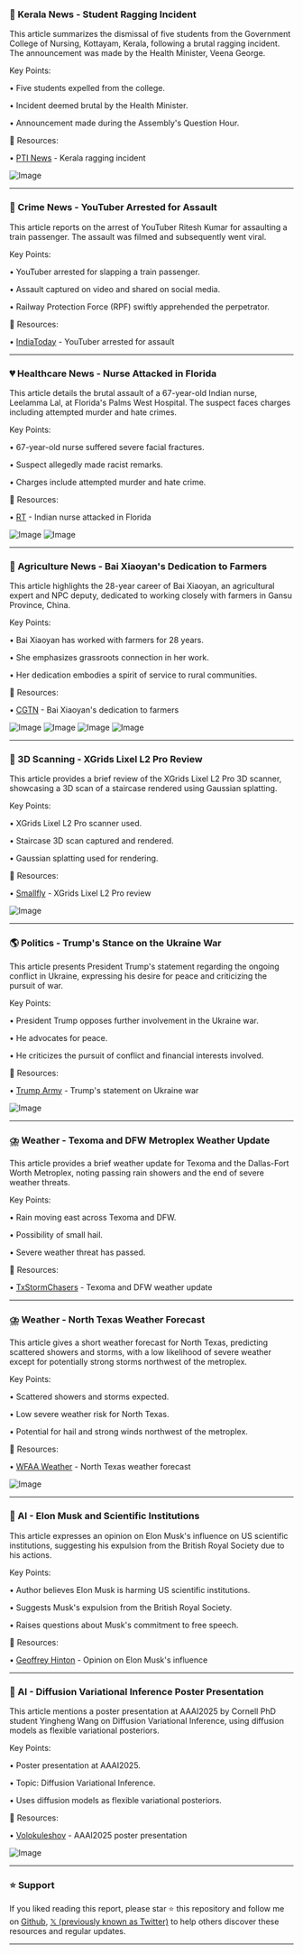 ### 📰 Kerala News - Student Ragging Incident

This article summarizes the dismissal of five students from the Government College of Nursing, Kottayam, Kerala, following a brutal ragging incident.  The announcement was made by the Health Minister, Veena George.


Key Points:

• Five students expelled from the college.


• Incident deemed brutal by the Health Minister.


• Announcement made during the Assembly's Question Hour.


🔗 Resources:

• [PTI News](https://x.com/PTI_News/status/1896523775321280635) - Kerala ragging incident


![Image](https://pbs.twimg.com/ext_tw_video_thumb/1896523544793845760/pu/img/sKns6TECvvGPcM-0.jpg)


---
### 🚨 Crime News - YouTuber Arrested for Assault

This article reports on the arrest of YouTuber Ritesh Kumar for assaulting a train passenger.  The assault was filmed and subsequently went viral.


Key Points:

• YouTuber arrested for slapping a train passenger.


• Assault captured on video and shared on social media.


• Railway Protection Force (RPF) swiftly apprehended the perpetrator.


🔗 Resources:

• [IndiaToday](https://x.com/IndiaToday/status/1896523720426185108) - YouTuber arrested for assault


---
### 💔 Healthcare News - Nurse Attacked in Florida

This article details the brutal assault of a 67-year-old Indian nurse, Leelamma Lal, at Florida's Palms West Hospital. The suspect faces charges including attempted murder and hate crimes.


Key Points:

• 67-year-old nurse suffered severe facial fractures.


• Suspect allegedly made racist remarks.


• Charges include attempted murder and hate crime.


🔗 Resources:

• [RT](https://x.com/RT_com/status/1896520585985028323) - Indian nurse attacked in Florida


![Image](https://pbs.twimg.com/media/GlHLaQiXIAAWY7a?format=jpg&name=small)
![Image](https://pbs.twimg.com/media/GlHLaQnWsAAjxoD?format=jpg&name=small)


---
### 🌾 Agriculture News - Bai Xiaoyan's Dedication to Farmers

This article highlights the 28-year career of Bai Xiaoyan, an agricultural expert and NPC deputy, dedicated to working closely with farmers in Gansu Province, China.


Key Points:

• Bai Xiaoyan has worked with farmers for 28 years.


• She emphasizes grassroots connection in her work.


• Her dedication embodies a spirit of service to rural communities.



🔗 Resources:

• [CGTN](https://x.com/CGTNOfficial/status/1896512825465634999) - Bai Xiaoyan's dedication to farmers


![Image](https://pbs.twimg.com/media/GlHEWldXYAAZ3M3?format=jpg&name=360x360)
![Image](https://pbs.twimg.com/media/GlHEWlgWMAA3zUQ?format=jpg&name=360x360)
![Image](https://pbs.twimg.com/media/GlHEWlcWsAEnjtF?format=jpg&name=360x360)
![Image](https://pbs.twimg.com/media/GlHEWlaWAAAGNvp?format=jpg&name=360x360)


---
### 🚀 3D Scanning - XGrids Lixel L2 Pro Review

This article provides a brief review of the XGrids Lixel L2 Pro 3D scanner, showcasing a 3D scan of a staircase rendered using Gaussian splatting.


Key Points:

•  XGrids Lixel L2 Pro scanner used.


•  Staircase 3D scan captured and rendered.


•  Gaussian splatting used for rendering.


🔗 Resources:

• [Smallfly](https://x.com/smallfly/status/1895958830468735418) - XGrids Lixel L2 Pro review


![Image](https://pbs.twimg.com/media/GlAyZkubMAASB7N?format=jpg&name=small)



---
### 🌎 Politics - Trump's Stance on the Ukraine War

This article presents President Trump's statement regarding the ongoing conflict in Ukraine, expressing his desire for peace and criticizing the pursuit of war.


Key Points:

•  President Trump opposes further involvement in the Ukraine war.


•  He advocates for peace.


•  He criticizes the pursuit of conflict and financial interests involved.


🔗 Resources:

• [Trump Army](https://x.com/TRUMP_ARMY_/status/1896167156863381762) - Trump's statement on Ukraine war


![Image](https://pbs.twimg.com/ext_tw_video_thumb/1896166746987642880/pu/img/tarirh-HPR91vNOI.jpg)


---
### ⛈️ Weather - Texoma and DFW Metroplex Weather Update

This article provides a brief weather update for Texoma and the Dallas-Fort Worth Metroplex, noting passing rain showers and the end of severe weather threats.


Key Points:

• Rain moving east across Texoma and DFW.


• Possibility of small hail.


• Severe weather threat has passed.


🔗 Resources:

• [TxStormChasers](https://x.com/TxStormChasers/status/1896351734517084212) - Texoma and DFW weather update


---
### ⛈️ Weather - North Texas Weather Forecast

This article gives a short weather forecast for North Texas, predicting scattered showers and storms, with a low likelihood of severe weather except for potentially strong storms northwest of the metroplex.


Key Points:

• Scattered showers and storms expected.


• Low severe weather risk for North Texas.


• Potential for hail and strong winds northwest of the metroplex.


🔗 Resources:

• [WFAA Weather](https://x.com/wfaaweather/status/1896315886576738715) - North Texas weather forecast


![Image](https://pbs.twimg.com/amplify_video_thumb/1896315854062587904/img/m3UUol-5aCIou5z5.jpg)


---
### 🔬 AI - Elon Musk and Scientific Institutions

This article expresses an opinion on Elon Musk's influence on US scientific institutions, suggesting his expulsion from the British Royal Society due to his actions.


Key Points:

• Author believes Elon Musk is harming US scientific institutions.


• Suggests Musk's expulsion from the British Royal Society.


• Raises questions about Musk's commitment to free speech.


🔗 Resources:

• [Geoffrey Hinton](https://x.com/geoffreyhinton/status/1896277592325714330) - Opinion on Elon Musk's influence


---
### 🤖 AI - Diffusion Variational Inference Poster Presentation

This article mentions a poster presentation at AAAI2025 by Cornell PhD student Yingheng Wang on Diffusion Variational Inference, using diffusion models as flexible variational posteriors.


Key Points:

• Poster presentation at AAAI2025.


• Topic: Diffusion Variational Inference.


• Uses diffusion models as flexible variational posteriors.


🔗 Resources:

• [Volokuleshov](https://x.com/volokuleshov/status/1896072220608512270) - AAAI2025 poster presentation


![Image](https://pbs.twimg.com/media/GlAyZkubMAASB7N?format=jpg&name=small)


---

### ⭐️ Support

If you liked reading this report, please star ⭐️ this repository and follow me on [Github](https://github.com/Drix10), [𝕏 (previously known as Twitter)](https://x.com/DRIX_10_) to help others discover these resources and regular updates.

---